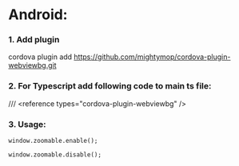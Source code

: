 # Android:

### 1. Add plugin
cordova plugin add https://github.com/mightymop/cordova-plugin-webviewbg.git
### 2. For Typescript add following code to main ts file: 
/// &lt;reference types="cordova-plugin-webviewbg" /&gt;<br/>
### 3. Usage:
```
window.zoomable.enable();

window.zoomable.disable();

```

